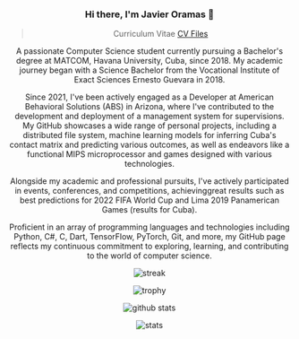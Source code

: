 <div style="text-align: center;">

### Hi there, I'm Javier Oramas 👋

> Curriculum Vitae
<a href="https://github.com/JavierOramas/CV/releases">CV Files</a>

A passionate Computer Science student currently pursuing a Bachelor's degree at MATCOM, Havana University, Cuba, since 2018. My academic journey began with a Science Bachelor from the Vocational Institute of Exact Sciences Ernesto Guevara in 2018. 

Since 2021, I've been actively engaged as a Developer at American Behavioral Solutions (ABS) in Arizona, where I've contributed to the development and deployment of a management system for supervisions. My GitHub showcases a wide range of personal projects, including a distributed file system, machine learning models for inferring Cuba's contact matrix and predicting various outcomes, as well as endeavors like a functional MIPS microprocessor and games designed with various technologies. 

Alongside my academic and professional pursuits, I've actively participated in events, conferences, and competitions, achievinggreat results such as best predictions for 2022 FIFA World Cup and Lima 2019 Panamerican Games (results for Cuba). 

Proficient in an array of programming languages and technologies including Python, C#, C, Dart, TensorFlow, PyTorch, Git, and more, my GitHub page reflects my continuous commitment to exploring, learning, and contributing to the world of computer science.


![streak](https://github-readme-streak-stats.herokuapp.com/?user=javieroramas)

![trophy](https://github-profile-trophy.vercel.app/?username=javieroramas&column=3&margin-w=15&margin-h=15)

![github stats](https://github-readme-stats.vercel.app/api?username=javieroramas)

![stats](https://cr-skills-chart-widget.azurewebsites.net/api/api?username=javieroramas)

</div>
